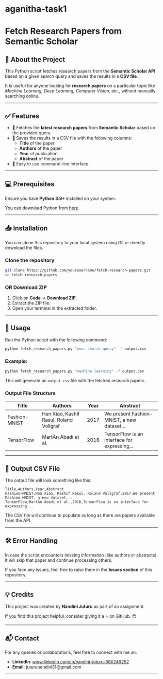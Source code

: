 # aganitha-task1
# Fetch Research Papers from Semantic Scholar

## 📜 About the Project
This Python script fetches research papers from the **Semantic Scholar API** based on a given search query and saves the results in a **CSV file**.

It is useful for anyone looking for **research papers** on a particular topic like *Machine Learning, Deep Learning, Computer Vision*, etc., without manually searching online.

---

## ✅ Features
- 🚀 Fetches the **latest research papers** from **Semantic Scholar** based on the provided query.
- 💾 Saves the results in a CSV file with the following columns:
  - **Title** of the paper
  - **Authors** of the paper
  - **Year** of publication
  - **Abstract** of the paper
- 📝 Easy to use command-line interface.

---

## 💻 Prerequisites
Ensure you have **Python 3.8+** installed on your system.

You can download Python from [here](https://www.python.org/downloads/).

---

## 📥 Installation
You can clone this repository to your local system using Git or directly download the files.

### Clone the repository
```bash
git clone https://github.com/yourusername/fetch-research-papers.git
cd fetch-research-papers
```

### OR Download ZIP
1. Click on **Code** → **Download ZIP**.
2. Extract the ZIP file.
3. Open your terminal in the extracted folder.

---

## 🚀 Usage
Run the Python script with the following command:

```bash
python fetch_research_papers.py "your search query" -f output.csv
```

### Example:
```bash
python fetch_research_papers.py "machine learning" -f output.csv
```

This will generate an `output.csv` file with the fetched research papers.

### Output File Structure
| Title | Authors | Year | Abstract |
|-------|---------|------|---------|
| Fashion-MNIST | Han Xiao, Kashif Rasul, Roland Vollgraf | 2017 | We present Fashion-MNIST, a new dataset... |
| TensorFlow | MartÃ­n Abadi et al. | 2016 | TensorFlow is an interface for expressing... |

---

## 💾 Output CSV File
The output file will look something like this:
```csv
Title,Authors,Year,Abstract
Fashion-MNIST,Han Xiao, Kashif Rasul, Roland Vollgraf,2017,We present Fashion-MNIST, a new dataset...
TensorFlow,MartÃ­n Abadi et al.,2016,TensorFlow is an interface for expressing...
```

The CSV file will continue to populate as long as there are papers available from the API.

---

## 🛠 Error Handling
In case the script encounters missing information (like authors or abstracts), it will skip that paper and continue processing others.

If you face any issues, feel free to raise them in the **Issues section** of this repository.

---

## 💡 Credits
This project was created by **Nandini Juturu** as part of an assignment.

If you find this project helpful, consider giving it a ⭐ on GitHub. 😊

---

## 📬 Contact
For any queries or collaborations, feel free to connect with me on:
- **LinkedIn**: www.linkedin.com/in/nandini-juturu-660246252
- **Email**: juturunandini31@gmail.com

---

